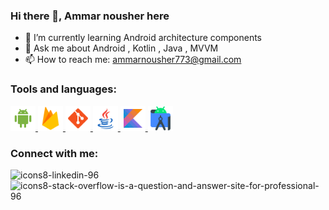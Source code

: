 ### Hi there 👋, Ammar nousher here

<!--
**ammar-nousher-ali/ammar-nousher-ali** is a ✨ _special_ ✨ repository because its `README.md` (this file) appears on your GitHub profile.
-->

<!--
Here are some ideas to get you started:

- 🔭 I’m currently working on Android Kotlin
-->
- 🌱 I’m currently learning Android architecture components
- 💬 Ask me about Android , Kotlin , Java , MVVM
- 📫 How to reach me: ammarnousher773@gmail.com

### Tools and languages:

<p align="left"> <a href="https://developer.android.com" target="_blank"> <img src="https://raw.githubusercontent.com/ammar-nousher-ali/ammar-nousher-ali/main/assets/android-os-48.png" alt="android" width="40" height="40"/> </a>
     <a href="https://firebase.google.com/" target="_blank"> <img src="https://raw.githubusercontent.com/ammar-nousher-ali/ammar-nousher-ali/main/assets/firebase-96.png" alt="firebase" width="40" height="40"/> </a>
     <a href="https://git-scm.com/" target="_blank"> <img src="https://raw.githubusercontent.com/ammar-nousher-ali/ammar-nousher-ali/main/assets/git-96.png" alt="git" width="40" height="40"/> </a>
      <a href="https://www.java.com" target="_blank"> <img src="https://raw.githubusercontent.com/ammar-nousher-ali/ammar-nousher-ali/main/assets/java-96.png" alt="java" width="40" height="40"/> </a> 
      <a href="https://kotlinlang.org" target="_blank"> <img src="https://raw.githubusercontent.com/ammar-nousher-ali/ammar-nousher-ali/main/assets/kotlin-96.png" alt="kotlin" width="40" height="40"/> </a>
      <a href="https://developer.android.com/studio?gclid=EAIaIQobChMI9oXx4prG-wIVF-13Ch3kywMcEAAYASAAEgJgU_D_BwE&gclsrc=aw.ds" target="_blank"> <img src="https://raw.githubusercontent.com/ammar-nousher-ali/ammar-nousher-ali/main/assets/android-studio-96.png" alt="kotlin" width="40" height="40"/> </a>
         </p>





### Connect with me:

![icons8-linkedin-96](https://user-images.githubusercontent.com/50176159/203557595-e4d89fec-b842-411e-8ece-14a42b2589df.svg)
![icons8-stack-overflow-is-a-question-and-answer-site-for-professional-96](https://user-images.githubusercontent.com/50176159/203558293-ec79a165-409a-45cd-86ef-d3c623854969.png)



<!--
- 😄 Pronouns: ...
- ⚡ Fun fact: ...

- 👯 I’m looking to collaborate on open source projects

- 🤔 I’m looking for help with ...
-->
